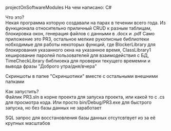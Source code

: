 projectOnSoftwareModules
На чем написано: C#

Что это?  
Некая программа которую создавали на парах в течении всего года. Из функционала относительно приличный CRUD к разным таблицам, блокировка окон, генерация файлов с данными в .docx и .pdf
Само приложение это PR3, остальное мелкие рукописные библиотеки нобходимые для работы некоторых функций, где
BlockerLibrary для блокирования указанного окна на указанное время,
ClassLibrary1 хеширование паролей пользователей для взаимодействия с БД,
TimeCheckLibrary библиоека для проверки текущего времемни и вывода фразы "Доброго утра/дня/вчера"

Скриншоты в папке "Скриншотики" вместе с остальными внешними папками

Как запустить?  
Файлик PR3.sln в корне проекта для запуска проекта, или какой то с .cs для просмотра кода. Или просто bin/Debug/PR3.exe для быстрого запуска, но без базы данных не заработает

SQL запрос для восстановления базы данных отсутсвтвует из за её крупных масштабов

